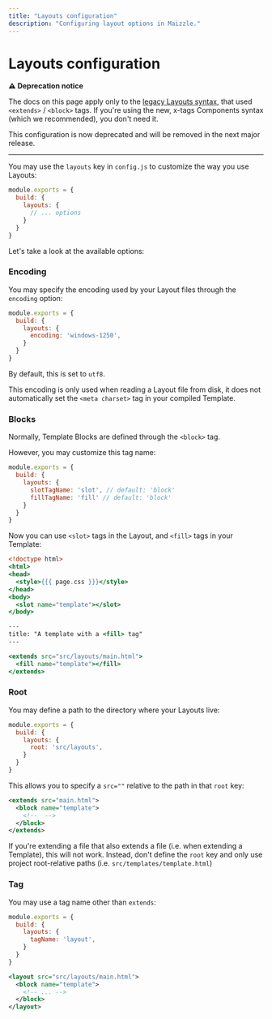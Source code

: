 ```yaml
---
title: "Layouts configuration"
description: "Configuring layout options in Maizzle."
---
```


# Layouts configuration

**⚠️ Deprecation notice**

The docs on this page apply only to the [legacy Layouts syntax](https://v43x.maizzle.com/docs/layouts), that used `<extends>` / `<block>` tags. If you're using the new, x-tags Components syntax (which we recommended), you don't need it.

This configuration is now deprecated and will be removed in the next major release.

---

You may use the `layouts` key in `config.js` to customize the way you use Layouts:

```js [config.js]
module.exports = {
  build: {
    layouts: {
      // ... options
    }
  }
}
```

Let's take a look at the available options:

### Encoding

You may specify the encoding used by your Layout files through the `encoding` option:

```js [config.js]
module.exports = {
  build: {
    layouts: {
      encoding: 'windows-1250',
    }
  }
}
```

By default, this is set to `utf8`.

<Alert>This encoding is only used when reading a Layout file from disk, it does not automatically set the `<meta charset>` tag in your compiled Template.</Alert>

### Blocks

Normally, Template Blocks are defined through the `<block>` tag.

However, you may customize this tag name:

```js [config.js]
module.exports = {
  build: {
    layouts: {
      slotTagName: 'slot', // default: 'block'
      fillTagName: 'fill' // default: 'block'
    }
  }
}
```

Now you can use `<slot>` tags in the Layout, and `<fill>` tags in your Template:

```hbs [src/layouts/main.html] {7}
<!doctype html>
<html>
<head>
  <style>{{{ page.css }}}</style>
</head>
<body>
  <slot name="template"></slot>
</body>
```

```hbs [src/templates/example.html] {6}
---
title: "A template with a <fill> tag"
---

<extends src="src/layouts/main.html">
  <fill name="template"></fill>
</extends>
```

### Root

You may define a path to the directory where your Layouts live:

```js [config.js]
module.exports = {
  build: {
    layouts: {
      root: 'src/layouts',
    }
  }
}
```

This allows you to specify a `src=""` relative to the path in that `root` key:

```xml [src/templates/example.html]
<extends src="main.html">
  <block name="template">
    <!--  -->
  </block>
</extends>
```

<Alert type="danger">If you're extending a file that also extends a file (i.e. when extending a Template), this will not work. Instead, don't define the `root` key and only use project root-relative paths (i.e. `src/templates/template.html`)</Alert>

### Tag

You may use a tag name other than `extends`:

```js [config.js]
module.exports = {
  build: {
    layouts: {
      tagName: 'layout',
    }
  }
}
```

```xml [src/templates/example.html]
<layout src="src/layouts/main.html">
  <block name="template">
    <!-- ... -->
  </block>
</layout>
```
